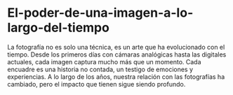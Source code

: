 # El-poder-de-una-imagen-a-lo-largo-del-tiempo
La fotografía no es solo una técnica, es un arte que ha evolucionado con el tiempo. Desde los primeros días con cámaras analógicas hasta las digitales actuales, cada imagen captura mucho más que un momento. Cada encuadre es una historia no contada, un testigo de emociones y experiencias. A lo largo de los años, nuestra relación con las fotografías ha cambiado, pero el impacto que tienen sigue siendo profundo.
